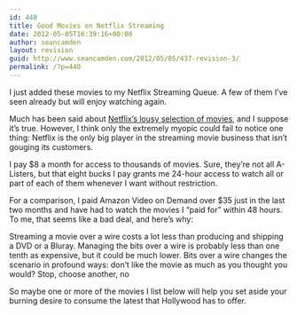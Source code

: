 ```yaml
---
id: 440
title: Good Movies on Netflix Streaming
date: 2012-05-05T16:39:16+00:00
author: seancamden
layout: revision
guid: http://www.seancamden.com/2012/05/05/437-revision-3/
permalink: /?p=440
---
```

I just added these movies to my Netflix Streaming Queue. A few of them I&#8217;ve seen already but will enjoy watching again. 

Much has been said about [Netflix&#8217;s lousy selection of movies](http://www.forbes.com/sites/frederickallen/2011/02/02/netflixs-lousy-selection-of-movies/), and I suppose it&#8217;s true. However, I think only the extremely myopic could fail to notice one thing: Netflix is the only big player in the streaming movie business that isn&#8217;t gouging its customers.

I pay $8 a month for access to thousands of movies. Sure, they&#8217;re not all A-Listers, but that eight bucks I pay grants me 24-hour access to watch all or part of each of them whenever I want without restriction. 

For a comparison, I paid Amazon Video on Demand over $35 just in the last two months and have had to watch the movies I &#8220;paid for&#8221; within 48 hours. To me, that seems like a bad deal, and here&#8217;s why: 

Streaming a movie over a wire costs a lot less than producing and shipping a DVD or a Bluray. Managing the bits over a wire is probably less than one tenth as expensive, but it could be much lower. Bits over a wire changes the scenario in profound ways: don&#8217;t like the movie as much as you thought you would? Stop, choose another, no 

So maybe one or more of the movies I list below will help you set aside your burning desire to consume the latest that Hollywood has to offer.